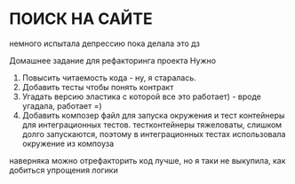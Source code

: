 # ПОИСК НА САЙТЕ
немного испытала депрессию пока делала это дз

Домашнее задание для рефакторинга проекта
Нужно
  1. Повысить читаемость кода - ну, я старалась.
  2. Добавить тесты чтобы понять контракт
  3. Угадать версию эластика с которой все это работает) - вроде угадала, работает =)
  4. Добавить композер файл для запуска окружения и тест контейнеры для интеграционных тестов.
  тестконтейнеры тяжеловаты, слишком долго запускаются, поэтому в интеграционных тестах использовала окружение из компоуза

наверняка можно отрефакторить код лучше, но я таки не выкупила, как 
добиться упрощения логики

